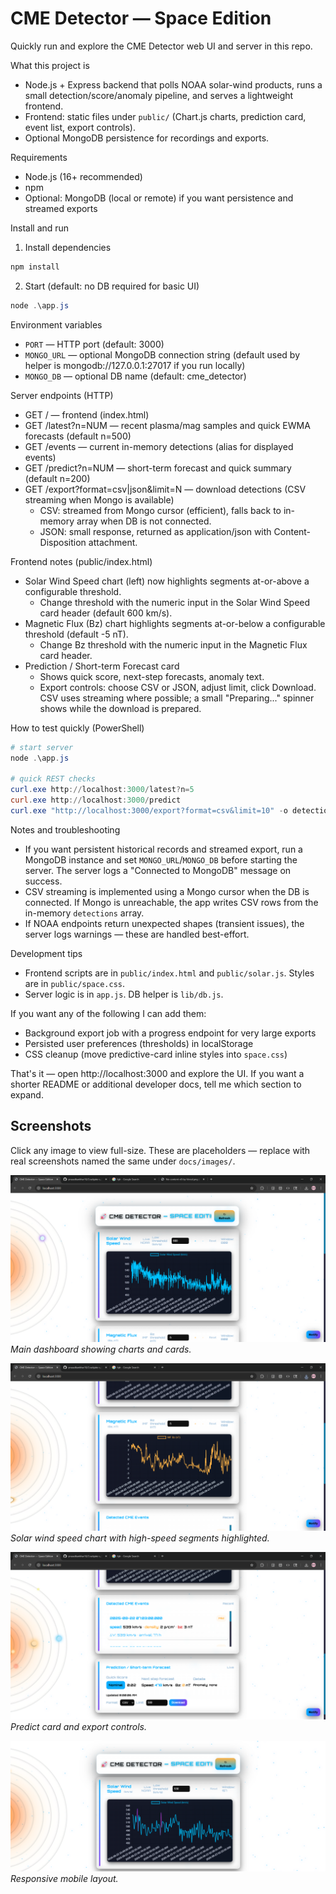 CME Detector — Space Edition
=============================

Quickly run and explore the CME Detector web UI and server in this repo.

What this project is
- Node.js + Express backend that polls NOAA solar-wind products, runs a small detection/score/anomaly pipeline, and serves a lightweight frontend.
- Frontend: static files under `public/` (Chart.js charts, prediction card, event list, export controls).
- Optional MongoDB persistence for recordings and exports.

Requirements
- Node.js (16+ recommended)
- npm
- Optional: MongoDB (local or remote) if you want persistence and streamed exports

Install and run

1) Install dependencies

```powershell
npm install
```

2) Start (default: no DB required for basic UI)

```powershell
node .\app.js
```

Environment variables
- `PORT` — HTTP port (default: 3000)
- `MONGO_URL` — optional MongoDB connection string (default used by helper is mongodb://127.0.0.1:27017 if you run locally)
- `MONGO_DB` — optional DB name (default: cme_detector)

Server endpoints (HTTP)
- GET /                — frontend (index.html)
- GET /latest?n=NUM    — recent plasma/mag samples and quick EWMA forecasts (default n=500)
- GET /events          — current in-memory detections (alias for displayed events)
- GET /predict?n=NUM   — short-term forecast and quick summary (default n=200)
- GET /export?format=csv|json&limit=N — download detections (CSV streaming when Mongo is available)
  - CSV: streamed from Mongo cursor (efficient), falls back to in-memory array when DB is not connected.
  - JSON: small response, returned as application/json with Content-Disposition attachment.

Frontend notes (public/index.html)
- Solar Wind Speed chart (left) now highlights segments at-or-above a configurable threshold.
  - Change threshold with the numeric input in the Solar Wind Speed card header (default 600 km/s).
- Magnetic Flux (Bz) chart highlights segments at-or-below a configurable threshold (default -5 nT).
  - Change Bz threshold with the numeric input in the Magnetic Flux card header.
- Prediction / Short-term Forecast card
  - Shows quick score, next-step forecasts, anomaly text.
  - Export controls: choose CSV or JSON, adjust limit, click Download. CSV uses streaming where possible; a small "Preparing..." spinner shows while the download is prepared.

How to test quickly (PowerShell)

```powershell
# start server
node .\app.js

# quick REST checks
curl.exe http://localhost:3000/latest?n=5
curl.exe http://localhost:3000/predict
curl.exe "http://localhost:3000/export?format=csv&limit=10" -o detections.csv
```

Notes and troubleshooting
- If you want persistent historical records and streamed export, run a MongoDB instance and set `MONGO_URL`/`MONGO_DB` before starting the server. The server logs a "Connected to MongoDB" message on success.
- CSV streaming is implemented using a Mongo cursor when the DB is connected. If Mongo is unreachable, the app writes CSV rows from the in-memory `detections` array.
- If NOAA endpoints return unexpected shapes (transient issues), the server logs warnings — these are handled best-effort.

Development tips
- Frontend scripts are in `public/index.html` and `public/solar.js`. Styles are in `public/space.css`.
- Server logic is in `app.js`. DB helper is `lib/db.js`.

If you want any of the following I can add them:
- Background export job with a progress endpoint for very large exports
- Persisted user preferences (thresholds) in localStorage
- CSS cleanup (move predictive-card inline styles into `space.css`)

That's it — open http://localhost:3000 and explore the UI. If you want a shorter README or additional developer docs, tell me which section to expand.

## Screenshots

Click any image to view full-size. These are placeholders — replace with real screenshots named the same under `docs/images/`.

[![Dashboard hero](./UI/UI1.png)](./UI/UI1.png)
_Main dashboard showing charts and cards._

[![Speed threshold highlight](.\UI\UI2.png)](.\UI\UI2.png)
_Solar wind speed chart with high-speed segments highlighted._

[![Predict & Export](.\UI\UI3.png)](.\UI\UI3.png)
_Predict card and export controls._

[![Mobile view](.\UI\UI4.png)](.\UI\UI4.png)
_Responsive mobile layout._
